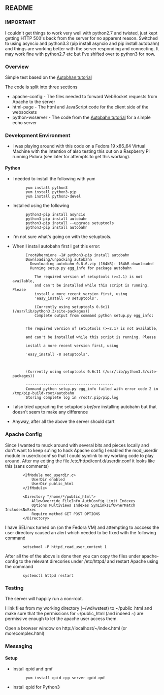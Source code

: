 ## README

### IMPORTANT

I couldn't get things to work very well with python2.7 and twisted, just kept getting HTTP 500's back from the server for no apparent reason.  Switched to using asyncio and python3.3 (pip install asyncio and pip install autobahn) and things are working better with the server responding and connecting.  It may work fine with python2.7 etc but I've shifted over to python3 for now.

### Overview

Simple test based on the [Autobhan tutorial](http://autobahn.ws/python/tutorials/echo/)

The code is split into three sections

* apache-config - The files needed to forward WebSocket requests from Apache to the server 
* html-page - The html and JavaScript code for the client side of the websockets
* python-wsserver - The code from the [Autobahn tutorial](http://autobahn.ws/python/tutorials/echo/) for a simple echo server

### Development Environment

* I was playing around with this code on a Fedora 19 x86_64 Virtual Machine with the intention of also testing this out on a Raspberry Pi running Pidora (see later for attempts to get this working).

#### Python

* I needed to install the following with yum

			yum install python3
			yum install python3-pip
			yum install python3-devel

* Installed using the following

			python3-pip install asyncio
			python3-pip install autobahn
			python3-pip install --upgrade setuptools
			python3-pip install autobahn

* I'm not sure what's going on with the setuptools.  
* When I install autobahn first I get this error:

			[root@hermione ~]# python3-pip install autobahn
			Downloading/unpacking autobahn
			  Downloading autobahn-0.8.6.zip (164kB): 164kB downloaded
			  Running setup.py egg_info for package autobahn
			    
			    The required version of setuptools (>=2.1) is not available,
			    and can't be installed while this script is running. Please
			    install a more recent version first, using
			    'easy_install -U setuptools'.
			    
			    (Currently using setuptools 0.6c11 (/usr/lib/python3.3/site-packages))
			    Complete output from command python setup.py egg_info:
			    
			
			The required version of setuptools (>=2.1) is not available,
			
			and can't be installed while this script is running. Please
			
			install a more recent version first, using
			
			'easy_install -U setuptools'.
			
			
			
			(Currently using setuptools 0.6c11 (/usr/lib/python3.3/site-packages))
			
			----------------------------------------
			Command python setup.py egg_info failed with error code 2 in /tmp/pip-build-root/autobahn
			Storing complete log in /root/.pip/pip.log

* I also tried upgrading the setuptools *before* installing autobahn but that doesn't seem to make any difference
* Anyway, after all the above the server should start


### Apache Config

Since I wanted to muck around with several bits and pieces locally and don't want to keep su'ing to hack Apache config I enabled the mod_userdir module in userdir.conf so that I could symlink to my working code to play around.  After my editing the file /etc/httpd/conf.d/userdir.conf it looks like this (sans comments)

			<IfModule mod_userdir.c>
			    UserDir enabled 
			    UserDir public_html
			</IfModule>
			
			<Directory "/home/*/public_html">
			    AllowOverride FileInfo AuthConfig Limit Indexes
			    Options MultiViews Indexes SymLinksIfOwnerMatch IncludesNoExec
			    Require method GET POST OPTIONS
			</Directory>


I have SELinux turned on (on the Fedora VM) and attempting to acccess the user directory caused an alert which needed to be fixed with the following command

			setsebool -P httpd_read_user_content 1


After all the of the above is done then you can copy the files under apache-config to the relevant direcories under /etc/httpd/ and restart Apache using the command

			systemctl httpd restart


### Testing

The server will happily run a non-root.

I link files from my working directory (~/wd/wstest) to ~/public_html and make sure that the permissions for ~/public_html (and indeed ~) are permissive enough to let the apache user access them.

Open a browser window on http://localhost/~<user>/index.html (or morecomplex.html)



### Messaging

#### Setup

* Install qpid and qmf

			yum install qpid-cpp-server qpid-qmf

* Install qpid for Python3






